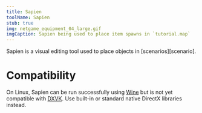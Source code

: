 ```yaml
---
title: Sapien
toolName: Sapien
stub: true
img: netgame_equipment_04_large.gif
imgCaption: Sapien being used to place item spawns in `tutorial.map`
---
```

Sapien is a visual editing tool used to place objects in [scenarios][scenario].

# Compatibility
On Linux, Sapien can be run successfully using [Wine][] but is not yet compatible with [DXVK][]. Use built-in or standard native DirectX libraries instead.

[wine]: https://www.winehq.org/
[dxvk]: https://github.com/doitsujin/dxvk

